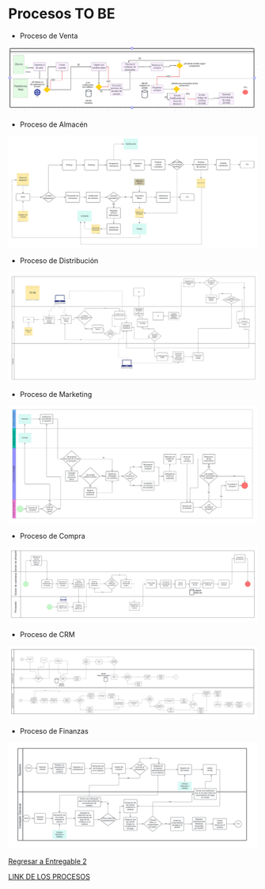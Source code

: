 # Procesos TO BE

- Proceso de Venta

![Proceso de Venta](BPMN_VENTATOBE.png)

- Proceso de Almacén

![Proceso de Almacén](ToBeAlmacen.jpg)

- Proceso de Distribución
  
![Proceso de Distribución](DistribucionTobe.jpeg)

- Proceso de Marketing

![Proceso de Marketing](BPMN_MARKETINGTOBE.jpeg)

- Proceso de Compra

![Proceso de Compra](BPMN_CompraTOBE.png)

- Proceso de CRM

![Proceso de CRM](Proceso-CRM-BPMN.png)

- Proceso de Finanzas

![Proceso de Finanzas](ProcesoFinanzasTOBE.png)

[Regresar a Entregable 2](../entregable2.md)

[LINK DE LOS PROCESOS](https://lucid.app/lucidchart/46969141-23a9-4592-982c-7a9c75f03020/edit?invitationId=inv_b03caa5c-b2ef-43e2-ab86-18ab6ad4c6d7&page=oaMogpwSXfe8#)
